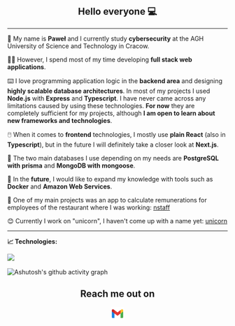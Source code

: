 <h2 align="center">
      Hello everyone 💻
</h2>

---

🏫 My name is **Paweł** and I currently study **cybersecurity** at the AGH University of Science and Technology in Cracow.

👨‍💻 However, I spend most of my time developing **full stack web applications**.

⌨️ I love programming application logic in the **backend area** and designing **highly scalable database architectures**. In most of my projects I used **Node.js** with **Express** and **Typescript**. I have never came across any limitations caused by using these technologies. **For now** they are completely sufficient for my projects, although **I am open to learn about new frameworks and technologies**.

🖱️ When it comes to **frontend** technologies, I mostly use **plain React** (also in **Typescript**), but in the future I will definitely take a closer look at **Next.js**.

📇 The two main databases I use depending on my needs are **PostgreSQL with prisma** and **MongoDB with mongoose**.

🛫 In the **future**, I would like to expand my knowledge with tools such as **Docker** and **Amazon Web Services**.

📱  One of my main projects was an app to calculate remunerations for employees of the restaurant where I was working: [nstaff](https://github.com/DevKica/nstaff-client)

😊 Currently I work on "unicorn", I haven't come up with a name yet: [unicorn](https://github.com/DevKica/unicorn)

---

**📈 Technologies:**

  <img src = "https://github-readme-stats.vercel.app/api/top-langs/?username=devKica&langs_count=3&layout=compact&theme=dark">

<p align = "center">

![Ashutosh's github activity graph](https://activity-graph.herokuapp.com/graph?username=devKica&custom_title=DevKica's%20Contribution%20Graph&hide_border=true&theme=react-dark)

<div align="center">
<h2 align="center">Reach me out on </h2>
<a href="mailto: devKica777@gmail.com">
<img src="images/icons8-gmail-48.png" width="30">
</a>

